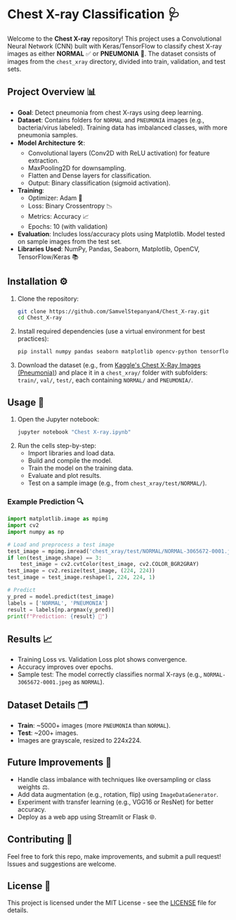 # Chest X-ray Classification 🩺

Welcome to the **Chest X-ray** repository! This project uses a Convolutional Neural Network (CNN) built with Keras/TensorFlow to classify chest X-ray images as either **NORMAL** ✅ or **PNEUMONIA** 🦠. The dataset consists of images from the `chest_xray` directory, divided into train, validation, and test sets.

## Project Overview 📊
- **Goal**: Detect pneumonia from chest X-rays using deep learning.
- **Dataset**: Contains folders for `NORMAL` and `PNEUMONIA` images (e.g., bacteria/virus labeled). Training data has imbalanced classes, with more pneumonia samples.
- **Model Architecture** 🛠️:
  - Convolutional layers (Conv2D with ReLU activation) for feature extraction.
  - MaxPooling2D for downsampling.
  - Flatten and Dense layers for classification.
  - Output: Binary classification (sigmoid activation).
- **Training**:
  - Optimizer: Adam 🚀
  - Loss: Binary Crossentropy 📉
  - Metrics: Accuracy 📈
  - Epochs: 10 (with validation)
- **Evaluation**: Includes loss/accuracy plots using Matplotlib. Model tested on sample images from the test set.
- **Libraries Used**: NumPy, Pandas, Seaborn, Matplotlib, OpenCV, TensorFlow/Keras 📚

## Installation ⚙️
1. Clone the repository:
   ```bash
   git clone https://github.com/SamvelStepanyan4/Chest_X-ray.git
   cd Chest_X-ray
   ```
2. Install required dependencies (use a virtual environment for best practices):
   ```bash
   pip install numpy pandas seaborn matplotlib opencv-python tensorflow
   ```
3. Download the dataset (e.g., from [Kaggle's Chest X-Ray Images (Pneumonia)](https://www.kaggle.com/paultimothymooney/chest-xray-pneumonia)) and place it in a `chest_xray/` folder with subfolders: `train/`, `val/`, `test/`, each containing `NORMAL/` and `PNEUMONIA/`.

## Usage 🚀
1. Open the Jupyter notebook:
   ```bash
   jupyter notebook "Chest X-ray.ipynb"
   ```
2. Run the cells step-by-step:
   - Import libraries and load data.
   - Build and compile the model.
   - Train the model on the training data.
   - Evaluate and plot results.
   - Test on a sample image (e.g., from `chest_xray/test/NORMAL/`).

### Example Prediction 🔍
```python
import matplotlib.image as mpimg
import cv2
import numpy as np

# Load and preprocess a test image
test_image = mpimg.imread('chest_xray/test/NORMAL/NORMAL-3065672-0001.jpeg')
if len(test_image.shape) == 3:
    test_image = cv2.cvtColor(test_image, cv2.COLOR_BGR2GRAY)
test_image = cv2.resize(test_image, (224, 224))
test_image = test_image.reshape(1, 224, 224, 1)

# Predict
y_pred = model.predict(test_image)
labels = ['NORMAL', 'PNEUMONIA']
result = labels[np.argmax(y_pred)]
print(f"Prediction: {result} 🩻")
```

## Results 📈
- Training Loss vs. Validation Loss plot shows convergence.
- Accuracy improves over epochs.
- Sample test: The model correctly classifies normal X-rays (e.g., `NORMAL-3065672-0001.jpeg` as `NORMAL`).

## Dataset Details 🗂️
- **Train**: ~5000+ images (more `PNEUMONIA` than `NORMAL`).
- **Test**: ~200+ images.
- Images are grayscale, resized to 224x224.

## Future Improvements 🔮
- Handle class imbalance with techniques like oversampling or class weights ⚖️.
- Add data augmentation (e.g., rotation, flip) using `ImageDataGenerator`.
- Experiment with transfer learning (e.g., VGG16 or ResNet) for better accuracy.
- Deploy as a web app using Streamlit or Flask 🌐.

## Contributing 🤝
Feel free to fork this repo, make improvements, and submit a pull request! Issues and suggestions are welcome.

## License 📄
This project is licensed under the MIT License - see the [LICENSE](LICENSE) file for details.